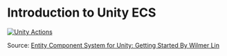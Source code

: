 # Introduction to Unity ECS

[![Unity Actions](https://github.com/GabLeRoux/IntroductionToECSUnity/workflows/Unity%20Actions/badge.svg)](https://github.com/GabLeRoux/IntroductionToECSUnity/actions)

Source: [Entity Component System for Unity: Getting Started By Wilmer Lin](https://www.raywenderlich.com/7630142-entity-component-system-for-unity-getting-started#toc-anchor-001)

